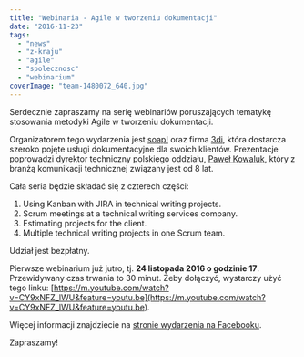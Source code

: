 ```yaml
---
title: "Webinaria - Agile w tworzeniu dokumentacji"
date: "2016-11-23"
tags:
  - "news"
  - "z-kraju"
  - "agile"
  - "spolecznosc"
  - "webinarium"
coverImage: "team-1480072_640.jpg"
---
```


Serdecznie zapraszamy na serię webinariów poruszających tematykę stosowania
metodyki Agile w tworzeniu dokumentacji.

Organizatorem tego wydarzenia jest [soap!](http://soapconf.com/) oraz firma
[3di](http://3di.com.pl/), która dostarcza szeroko pojęte usługi dokumentacyjne
dla swoich klientów. Prezentacje poprowadzi dyrektor techniczny polskiego
oddziału, [Paweł Kowaluk](https://pl.linkedin.com/in/pawelkowaluk), który z
branżą komunikacji technicznej związany jest od 8 lat.

Cała seria będzie składać się z czterech części:

1. Using Kanban with JIRA in technical writing projects.
2. Scrum meetings at a technical writing services company.
3. Estimating projects for the client.
4. Multiple technical writing projects in one Scrum team.

Udział jest bezpłatny.

Pierwsze webinarium już jutro, tj. **24 listopada 2016 o godzinie 17**.
Przewidywany czas trwania to 30 minut. Żeby dołączyć, wystarczy użyć tego
linku: [https://m.youtube.com/watch?v=CY9xNFZ_lWU&feature=youtu.be](https://m.youtube.com/watch?v=CY9xNFZ_lWU&feature=youtu.be).

Więcej informacji znajdziecie na
[stronie wydarzenia na Facebooku](https://www.facebook.com/events/340592302962833/).

Zapraszamy!
